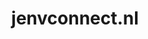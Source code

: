 ---
layout: post
title:  "jenvconnect.nl"
internal_url:  "/dutchgov/jenvconnect.nl.html"
categories: dutchgov
---